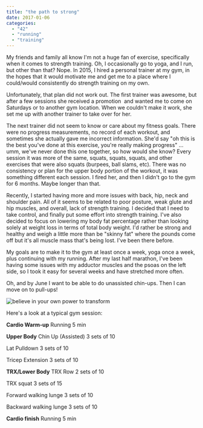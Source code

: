 ```yaml
---
title: "the path to strong"
date: 2017-01-06
categories: 
  - "42"
  - "running"
  - "training"
---
```


My friends and family all know I'm not a huge fan of exercise, specifically when it comes to strength training. Oh, I occasionally go to yoga, and I run, but other than that? Nope. In 2015, I hired a personal trainer at my gym, in the hopes that it would motivate me and get me to a place where I could/would consistently do strength training on my own.

Unfortunately, that plan did not work out. The first trainer was awesome, but after a few sessions she received a promotion  and wanted me to come on Saturdays or to another gym location. When we couldn't make it work, she set me up with another trainer to take over for her. 

The next trainer did not seem to know or care about my fitness goals. There were no progress measurements, no record of each workout, and sometimes she actually gave me incorrect information. She'd say "oh this is the best you've done at this exercise, you're really making progress" ... umm, we've never done this one together, so how would she know? Every session it was more of the same, squats, squats, squats, and other exercises that were also squats (burpees, ball slams, etc). There was no consistency or plan for the upper body portion of the workout, it was something different each session. I fired her, and then I didn't go to the gym for 6 months. Maybe longer than that.

Recently, I started having more and more issues with back, hip, neck and shoulder pain. All of it seems to be related to poor posture, weak glute and hip muscles, and overall, lack of strength training. I decided that I need to take control, and finally put some effort into strength training. I've also decided to focus on lowering my body fat percentage rather than looking solely at weight loss in terms of total body weight. I'd rather be strong and healthy and weigh a little more than be "skinny fat" where the pounds come off but it's all muscle mass that's being lost. I've been there before.

My goals are to make it to the gym at least once a week, yoga once a week, plus continuing with my running. After my last half marathon, I've been having some issues with my adductor muscles and the psoas on the left side, so I took it easy for several weeks and have stretched more often.

Oh, and by June I want to be able to do unassisted chin-ups. Then I can move on to pull-ups!

![believe in your own power to transform](images/14855941_10154453212741480_3091811300333311654_o-960x1024.jpg)

Here's a look at a typical gym session:

**Cardio Warm-up** Running 5 min

**Upper Body** Chin Up (Assisted) 3 sets of 10

Lat Pulldown 3 sets of 10

Tricep Extension 3 sets of 10

**TRX/Lower Body** TRX Row 2 sets of 10

TRX squat 3 sets of 15 

Forward walking lunge 3 sets of 10

Backward walking lunge 3 sets of 10

**Cardio finish** Running 5 min
